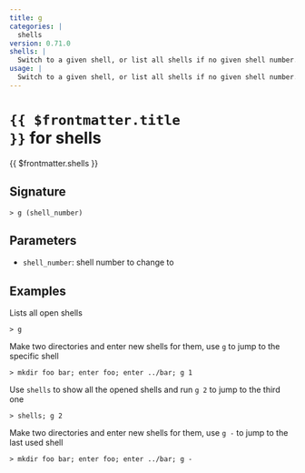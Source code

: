 ```yaml
---
title: g
categories: |
  shells
version: 0.71.0
shells: |
  Switch to a given shell, or list all shells if no given shell number.
usage: |
  Switch to a given shell, or list all shells if no given shell number.
---
```


# <code>{{ $frontmatter.title }}</code> for shells

<div class='command-title'>{{ $frontmatter.shells }}</div>

## Signature

```> g (shell_number)```

## Parameters

 -  `shell_number`: shell number to change to

## Examples

Lists all open shells
```shell
> g
```

Make two directories and enter new shells for them, use `g` to jump to the specific shell
```shell
> mkdir foo bar; enter foo; enter ../bar; g 1
```

Use `shells` to show all the opened shells and run `g 2` to jump to the third one
```shell
> shells; g 2
```

Make two directories and enter new shells for them, use `g -` to jump to the last used shell
```shell
> mkdir foo bar; enter foo; enter ../bar; g -
```
